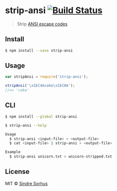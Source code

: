 # strip-ansi [![Build Status](https://travis-ci.org/sindresorhus/strip-ansi.svg?branch=master)](https://travis-ci.org/sindresorhus/strip-ansi)

> Strip [ANSI escape codes](http://en.wikipedia.org/wiki/ANSI_escape_code)

## Install

```sh
$ npm install --save strip-ansi
```

## Usage

```js
var stripAnsi = require('strip-ansi');

stripAnsi('\x1b[4mcake\x1b[0m');
//=> 'cake'
```

## CLI

```sh
$ npm install --global strip-ansi
```

```sh
$ strip-ansi --help

Usage
  $ strip-ansi <input-file> > <output-file>
  $ cat <input-file> | strip-ansi > <output-file>

Example
  $ strip-ansi unicorn.txt > unicorn-stripped.txt
```

## License

MIT © [Sindre Sorhus](http://sindresorhus.com)